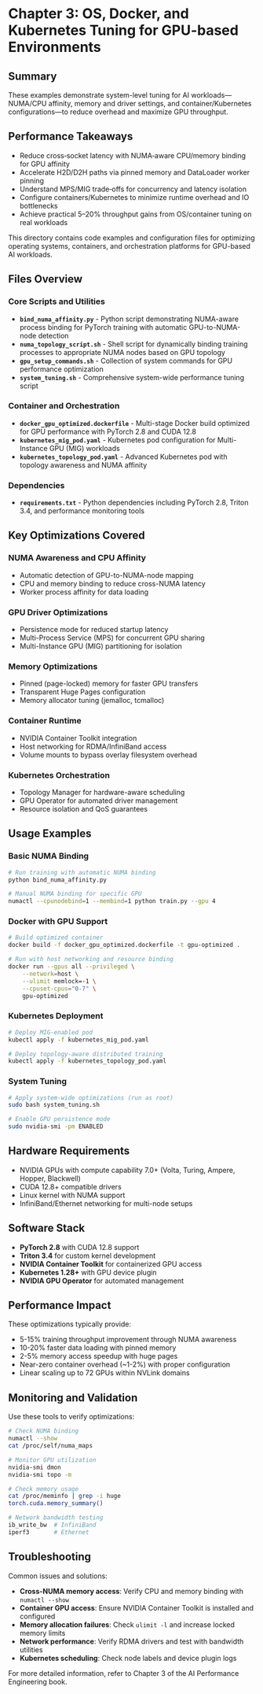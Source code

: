 # Chapter 3: OS, Docker, and Kubernetes Tuning for GPU-based Environments

## Summary
These examples demonstrate system-level tuning for AI workloads—NUMA/CPU affinity, memory and driver settings, and container/Kubernetes configurations—to reduce overhead and maximize GPU throughput.

## Performance Takeaways
- Reduce cross‑socket latency with NUMA‑aware CPU/memory binding for GPU affinity
- Accelerate H2D/D2H paths via pinned memory and DataLoader worker pinning
- Understand MPS/MIG trade‑offs for concurrency and latency isolation
- Configure containers/Kubernetes to minimize runtime overhead and IO bottlenecks
- Achieve practical 5–20% throughput gains from OS/container tuning on real workloads

This directory contains code examples and configuration files for optimizing operating systems, containers, and orchestration platforms for GPU-based AI workloads.

## Files Overview

### Core Scripts and Utilities

- **`bind_numa_affinity.py`** - Python script demonstrating NUMA-aware process binding for PyTorch training with automatic GPU-to-NUMA-node detection
- **`numa_topology_script.sh`** - Shell script for dynamically binding training processes to appropriate NUMA nodes based on GPU topology
- **`gpu_setup_commands.sh`** - Collection of system commands for GPU performance optimization
- **`system_tuning.sh`** - Comprehensive system-wide performance tuning script

### Container and Orchestration

- **`docker_gpu_optimized.dockerfile`** - Multi-stage Docker build optimized for GPU performance with PyTorch 2.8 and CUDA 12.8
- **`kubernetes_mig_pod.yaml`** - Kubernetes pod configuration for Multi-Instance GPU (MIG) workloads
- **`kubernetes_topology_pod.yaml`** - Advanced Kubernetes pod with topology awareness and NUMA affinity

### Dependencies

- **`requirements.txt`** - Python dependencies including PyTorch 2.8, Triton 3.4, and performance monitoring tools

## Key Optimizations Covered

### NUMA Awareness and CPU Affinity
- Automatic detection of GPU-to-NUMA-node mapping
- CPU and memory binding to reduce cross-NUMA latency
- Worker process affinity for data loading

### GPU Driver Optimizations
- Persistence mode for reduced startup latency
- Multi-Process Service (MPS) for concurrent GPU sharing
- Multi-Instance GPU (MIG) partitioning for isolation

### Memory Optimizations
- Pinned (page-locked) memory for faster GPU transfers
- Transparent Huge Pages configuration
- Memory allocator tuning (jemalloc, tcmalloc)

### Container Runtime
- NVIDIA Container Toolkit integration
- Host networking for RDMA/InfiniBand access
- Volume mounts to bypass overlay filesystem overhead

### Kubernetes Orchestration
- Topology Manager for hardware-aware scheduling
- GPU Operator for automated driver management
- Resource isolation and QoS guarantees

## Usage Examples

### Basic NUMA Binding
```bash
# Run training with automatic NUMA binding
python bind_numa_affinity.py

# Manual NUMA binding for specific GPU
numactl --cpunodebind=1 --membind=1 python train.py --gpu 4
```

### Docker with GPU Support
```bash
# Build optimized container
docker build -f docker_gpu_optimized.dockerfile -t gpu-optimized .

# Run with host networking and resource binding
docker run --gpus all --privileged \
    --network=host \
    --ulimit memlock=-1 \
    --cpuset-cpus="0-7" \
    gpu-optimized
```

### Kubernetes Deployment
```bash
# Deploy MIG-enabled pod
kubectl apply -f kubernetes_mig_pod.yaml

# Deploy topology-aware distributed training
kubectl apply -f kubernetes_topology_pod.yaml
```

### System Tuning
```bash
# Apply system-wide optimizations (run as root)
sudo bash system_tuning.sh

# Enable GPU persistence mode
sudo nvidia-smi -pm ENABLED
```

## Hardware Requirements

- NVIDIA GPUs with compute capability 7.0+ (Volta, Turing, Ampere, Hopper, Blackwell)
- CUDA 12.8+ compatible drivers
- Linux kernel with NUMA support
- InfiniBand/Ethernet networking for multi-node setups

## Software Stack

- **PyTorch 2.8** with CUDA 12.8 support
- **Triton 3.4** for custom kernel development
- **NVIDIA Container Toolkit** for containerized GPU access
- **Kubernetes 1.28+** with GPU device plugin
- **NVIDIA GPU Operator** for automated management

## Performance Impact

These optimizations typically provide:
- 5-15% training throughput improvement through NUMA awareness
- 10-20% faster data loading with pinned memory
- 2-5% memory access speedup with huge pages
- Near-zero container overhead (~1-2%) with proper configuration
- Linear scaling up to 72 GPUs within NVLink domains

## Monitoring and Validation

Use these tools to verify optimizations:
```bash
# Check NUMA binding
numactl --show
cat /proc/self/numa_maps

# Monitor GPU utilization
nvidia-smi dmon
nvidia-smi topo -m

# Check memory usage
cat /proc/meminfo | grep -i huge
torch.cuda.memory_summary()

# Network bandwidth testing
ib_write_bw  # InfiniBand
iperf3       # Ethernet
```

## Troubleshooting

Common issues and solutions:
- **Cross-NUMA memory access**: Verify CPU and memory binding with `numactl --show`
- **Container GPU access**: Ensure NVIDIA Container Toolkit is installed and configured
- **Memory allocation failures**: Check `ulimit -l` and increase locked memory limits
- **Network performance**: Verify RDMA drivers and test with bandwidth utilities
- **Kubernetes scheduling**: Check node labels and device plugin logs

For more detailed information, refer to Chapter 3 of the AI Performance Engineering book.

